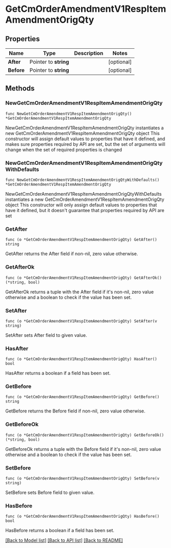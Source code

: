 # GetCmOrderAmendmentV1RespItemAmendmentOrigQty

## Properties

Name | Type | Description | Notes
------------ | ------------- | ------------- | -------------
**After** | Pointer to **string** |  | [optional] 
**Before** | Pointer to **string** |  | [optional] 

## Methods

### NewGetCmOrderAmendmentV1RespItemAmendmentOrigQty

`func NewGetCmOrderAmendmentV1RespItemAmendmentOrigQty() *GetCmOrderAmendmentV1RespItemAmendmentOrigQty`

NewGetCmOrderAmendmentV1RespItemAmendmentOrigQty instantiates a new GetCmOrderAmendmentV1RespItemAmendmentOrigQty object
This constructor will assign default values to properties that have it defined,
and makes sure properties required by API are set, but the set of arguments
will change when the set of required properties is changed

### NewGetCmOrderAmendmentV1RespItemAmendmentOrigQtyWithDefaults

`func NewGetCmOrderAmendmentV1RespItemAmendmentOrigQtyWithDefaults() *GetCmOrderAmendmentV1RespItemAmendmentOrigQty`

NewGetCmOrderAmendmentV1RespItemAmendmentOrigQtyWithDefaults instantiates a new GetCmOrderAmendmentV1RespItemAmendmentOrigQty object
This constructor will only assign default values to properties that have it defined,
but it doesn't guarantee that properties required by API are set

### GetAfter

`func (o *GetCmOrderAmendmentV1RespItemAmendmentOrigQty) GetAfter() string`

GetAfter returns the After field if non-nil, zero value otherwise.

### GetAfterOk

`func (o *GetCmOrderAmendmentV1RespItemAmendmentOrigQty) GetAfterOk() (*string, bool)`

GetAfterOk returns a tuple with the After field if it's non-nil, zero value otherwise
and a boolean to check if the value has been set.

### SetAfter

`func (o *GetCmOrderAmendmentV1RespItemAmendmentOrigQty) SetAfter(v string)`

SetAfter sets After field to given value.

### HasAfter

`func (o *GetCmOrderAmendmentV1RespItemAmendmentOrigQty) HasAfter() bool`

HasAfter returns a boolean if a field has been set.

### GetBefore

`func (o *GetCmOrderAmendmentV1RespItemAmendmentOrigQty) GetBefore() string`

GetBefore returns the Before field if non-nil, zero value otherwise.

### GetBeforeOk

`func (o *GetCmOrderAmendmentV1RespItemAmendmentOrigQty) GetBeforeOk() (*string, bool)`

GetBeforeOk returns a tuple with the Before field if it's non-nil, zero value otherwise
and a boolean to check if the value has been set.

### SetBefore

`func (o *GetCmOrderAmendmentV1RespItemAmendmentOrigQty) SetBefore(v string)`

SetBefore sets Before field to given value.

### HasBefore

`func (o *GetCmOrderAmendmentV1RespItemAmendmentOrigQty) HasBefore() bool`

HasBefore returns a boolean if a field has been set.


[[Back to Model list]](../README.md#documentation-for-models) [[Back to API list]](../README.md#documentation-for-api-endpoints) [[Back to README]](../README.md)


